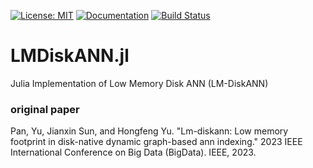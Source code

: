 [![License: MIT](https://img.shields.io/badge/License-MIT-green.svg)](LICENSE) 
[![Documentation](https://img.shields.io/badge/docs-stable-blue.svg)](https://mantzaris.github.io/LMDiskANN.jl/) 
[![Build Status](https://github.com/mantzaris/LMDiskANN.jl/actions/workflows/ci.yml/badge.svg?branch=main)](https://github.com/mantzaris/LMDiskANN.jl/actions)

# LMDiskANN.jl
Julia Implementation of Low Memory Disk ANN (LM-DiskANN)

### original paper
Pan, Yu, Jianxin Sun, and Hongfeng Yu. "Lm-diskann: Low memory footprint in disk-native dynamic graph-based ann indexing." 2023 IEEE International Conference on Big Data (BigData). IEEE, 2023.
